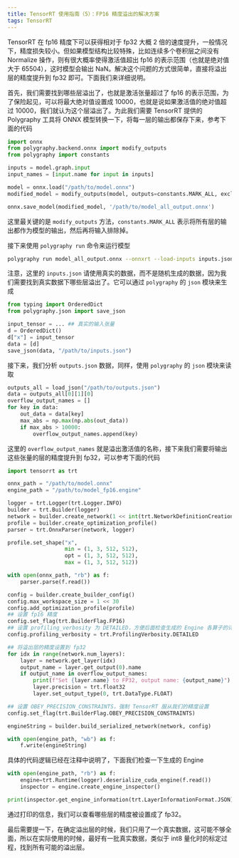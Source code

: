 ```yaml
---
title: TensorRT 使用指南（5）：FP16 精度溢出的解决方案
tags: TensorRT
---
```


TensorRT 在 fp16 精度下可以获得相对于 fp32 大概 2 倍的速度提升，一般情况下，精度损失较小。但如果模型结构比较特殊，比如连续多个卷积层之间没有 Normalize 操作，则有很大概率使得激活值超出 fp16 的表示范围（也就是绝对值大于 65504），这时模型会输出 NaN。解决这个问题的方式很简单，直接将溢出层的精度提升到 fp32 即可。下面我们来详细说明。

首先，我们需要找到哪些层溢出了，也就是激活张量超过了 fp16 的表示范围，为了保险起见，可以将最大绝对值设置成 10000，也就是说如果激活值的绝对值超过 10000，我们就认为这个层溢出了。为此我们需要 TensorRT 提供的 Polygraphy 工具将 ONNX 模型转换一下，将每一层的输出都保存下来，参考下面的代码

```python
import onnx
from polygraphy.backend.onnx import modify_outputs
from polygraphy import constants

inputs = model.graph.input
input_names = [input.name for input in inputs]

model = onnx.load("/path/to/model.onnx")
modified_model = modify_outputs(model, outputs=constants.MARK_ALL, exclude_outputs=input_names)

onnx.save_model(modified_model, '/path/to/model_all_output.onnx')
```

这里最关键的是 `modify_outputs` 方法，`constants.MARK_ALL` 表示将所有层的输出都作为模型的输出，然后再将输入排除掉。

接下来使用 `polygraphy run` 命令来运行模型

```bash
polygraphy run model_all_output.onnx --onnxrt --load-inputs inputs.json --save-outputs outputs.json
```

注意，这里的 `inputs.json` 请使用真实的数据，而不是随机生成的数据，因为我们需要找到真实数据下哪些层溢出了。它可以通过 `polygraphy` 的 `json` 模块来生成

```python
from typing import OrderedDict
from polygraphy.json import save_json

input_tensor = ... ## 真实的输入张量
d = OrderedDict()
d["x"] = input_tensor
data = [d]
save_json(data, "/path/to/inputs.json")
```

接下来，我们分析 `outputs.json` 数据，同样，使用 `polygraphy` 的 `json` 模块来读取

```python
outputs_all = load_json("/path/to/outputs.json")
data = outputs_all[0][1][0]
overflow_output_names = []
for key in data:
    out_data = data[key]
    max_abs = np.max(np.abs(out_data))
    if max_abs > 10000:
        overflow_output_names.append(key)
```

这里的 `overflow_output_names` 就是溢出激活值的名称，接下来我们需要将输出这些张量的层的精度提升到 fp32，可以参考下面的代码

```python
import tensorrt as trt

onnx_path = "/path/to/model.onnx"
engine_path = "/path/to/model_fp16.engine"

logger = trt.Logger(trt.Logger.INFO)
builder = trt.Builder(logger)
network = builder.create_network(1 << int(trt.NetworkDefinitionCreationFlag.EXPLICIT_BATCH))
profile = builder.create_optimization_profile()
parser = trt.OnnxParser(network, logger)

profile.set_shape("x", 
                  min = (1, 3, 512, 512),
                  opt = (1, 3, 512, 512),
                  max = (1, 3, 512, 512))

with open(onnx_path, "rb") as f:
    parser.parse(f.read())

config = builder.create_builder_config()
config.max_workspace_size = 1 << 30
config.add_optimization_profile(profile)
## 设置 fp16 精度
config.set_flag(trt.BuilderFlag.FP16)
## 设置 profiling_verbosity 为 DETAILED，方便后面检查生成的 Engine 各算子的详细信息（主要是精度类型）
config.profiling_verbosity = trt.ProfilingVerbosity.DETAILED

## 将溢出层的精度设置到 fp32
for idx in range(network.num_layers):
    layer = network.get_layer(idx)
    output_name = layer.get_output(0).name
    if output_name in overflow_output_names:
        print(f"Set {layer.name} to FP32, output name: {output_name}")
        layer.precision = trt.float32
        layer.set_output_type(0, trt.DataType.FLOAT)

## 设置 OBEY_PRECISION_CONSTRAINTS，强制 TensorRT 服从我们的精度设置
config.set_flag(trt.BuilderFlag.OBEY_PRECISION_CONSTRAINTS)

engineString = builder.build_serialized_network(network, config)

with open(engine_path, "wb") as f:
    f.write(engineString)
```

具体的代码逻辑已经在注释中说明了，下面我们检查一下生成的 Engine

```python
with open(engine_path, "rb") as f:
    engine=trt.Runtime(logger).deserialize_cuda_engine(f.read())
    inspector = engine.create_engine_inspector()

print(inspector.get_engine_information(trt.LayerInformationFormat.JSON))
```

通过打印的信息，我们可以查看哪些层的精度被设置成了 fp32。

最后需要提一下，在确定溢出层的时候，我们只用了一个真实数据，这可能不够全面，所以在实际使用的时候，最好有一批真实数据，类似于 int8 量化时的标定过程，找到所有可能的溢出层。